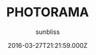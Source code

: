 ---
title: PHOTORAMA
github: https://github.com/sunbliss/photorama
demo: https://sunbliss.github.io/photorama
author: sunbliss
ssg:
  - Jekyll
cms:
  - Markdown
date: 2016-03-27T21:21:59.000Z
description: '''PHOTORAMA'' template for Jekyll'
draft: true
publish_date: '2016-03-27T21:21:59Z'
update_date: '2022-06-08T23:37:39Z'
github_star: 212
github_fork: 367
---